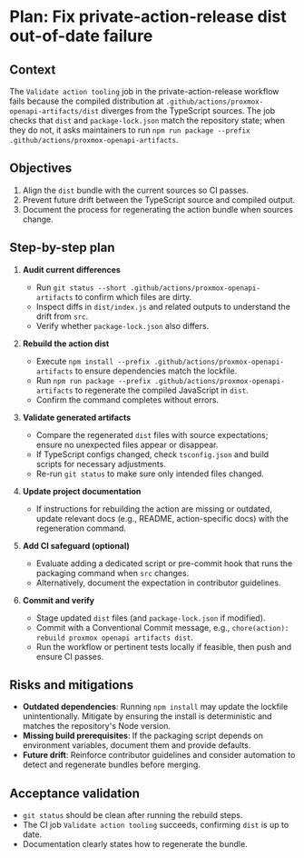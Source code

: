 # Plan: Fix private-action-release dist out-of-date failure

## Context
The `Validate action tooling` job in the private-action-release workflow fails because the compiled distribution at `.github/actions/proxmox-openapi-artifacts/dist` diverges from the TypeScript sources. The job checks that `dist` and `package-lock.json` match the repository state; when they do not, it asks maintainers to run `npm run package --prefix .github/actions/proxmox-openapi-artifacts`.

## Objectives
1. Align the `dist` bundle with the current sources so CI passes.
2. Prevent future drift between the TypeScript source and compiled output.
3. Document the process for regenerating the action bundle when sources change.

## Step-by-step plan
1. **Audit current differences**
   - Run `git status --short .github/actions/proxmox-openapi-artifacts` to confirm which files are dirty.
   - Inspect diffs in `dist/index.js` and related outputs to understand the drift from `src`.
   - Verify whether `package-lock.json` also differs.

2. **Rebuild the action dist**
   - Execute `npm install --prefix .github/actions/proxmox-openapi-artifacts` to ensure dependencies match the lockfile.
   - Run `npm run package --prefix .github/actions/proxmox-openapi-artifacts` to regenerate the compiled JavaScript in `dist`.
   - Confirm the command completes without errors.

3. **Validate generated artifacts**
   - Compare the regenerated `dist` files with source expectations; ensure no unexpected files appear or disappear.
   - If TypeScript configs changed, check `tsconfig.json` and build scripts for necessary adjustments.
   - Re-run `git status` to make sure only intended files changed.

4. **Update project documentation**
   - If instructions for rebuilding the action are missing or outdated, update relevant docs (e.g., README, action-specific docs) with the regeneration command.

5. **Add CI safeguard (optional)**
   - Evaluate adding a dedicated script or pre-commit hook that runs the packaging command when `src` changes.
   - Alternatively, document the expectation in contributor guidelines.

6. **Commit and verify**
   - Stage updated `dist` files (and `package-lock.json` if modified).
   - Commit with a Conventional Commit message, e.g., `chore(action): rebuild proxmox openapi artifacts dist`.
   - Run the workflow or pertinent tests locally if feasible, then push and ensure CI passes.

## Risks and mitigations
- **Outdated dependencies**: Running `npm install` may update the lockfile unintentionally. Mitigate by ensuring the install is deterministic and matches the repository's Node version.
- **Missing build prerequisites**: If the packaging script depends on environment variables, document them and provide defaults.
- **Future drift**: Reinforce contributor guidelines and consider automation to detect and regenerate bundles before merging.

## Acceptance validation
- `git status` should be clean after running the rebuild steps.
- The CI job `Validate action tooling` succeeds, confirming `dist` is up to date.
- Documentation clearly states how to regenerate the bundle.
